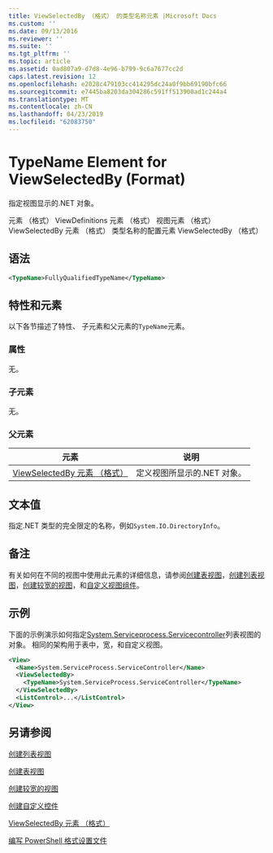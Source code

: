 ```yaml
---
title: ViewSelectedBy （格式） 的类型名称元素 |Microsoft Docs
ms.custom: ''
ms.date: 09/13/2016
ms.reviewer: ''
ms.suite: ''
ms.tgt_pltfrm: ''
ms.topic: article
ms.assetid: 0ad807a9-d7d8-4e96-b799-9c6a7677cc2d
caps.latest.revision: 12
ms.openlocfilehash: e2028c479103cc414295dc24a0f9bb69190bfc66
ms.sourcegitcommit: e7445ba8203da304286c591ff513900ad1c244a4
ms.translationtype: MT
ms.contentlocale: zh-CN
ms.lasthandoff: 04/23/2019
ms.locfileid: "62083750"
---
```

# <a name="typename-element-for-viewselectedby-format"></a>TypeName Element for ViewSelectedBy (Format)

指定视图显示的.NET 对象。

元素 （格式） ViewDefinitions 元素 （格式） 视图元素 （格式） ViewSelectedBy 元素 （格式） 类型名称的配置元素 ViewSelectedBy （格式）

## <a name="syntax"></a>语法

```xml
<TypeName>FullyQualifiedTypeName</TypeName>
```

## <a name="attributes-and-elements"></a>特性和元素

以下各节描述了特性、 子元素和父元素的`TypeName`元素。

### <a name="attributes"></a>属性

无。

### <a name="child-elements"></a>子元素

无。

### <a name="parent-elements"></a>父元素

|元素|说明|
|-------------|-----------------|
|[ViewSelectedBy 元素 （格式）](./viewselectedby-element-format.md)|定义视图所显示的.NET 对象。|

## <a name="text-value"></a>文本值

指定.NET 类型的完全限定的名称，例如`System.IO.DirectoryInfo`。

## <a name="remarks"></a>备注

有关如何在不同的视图中使用此元素的详细信息，请参阅[创建表视图](./creating-a-table-view.md)，[创建列表视图](./creating-a-list-view.md)，[创建较宽的视图](./creating-a-wide-view.md)，和[自定义视图组件](./creating-custom-controls.md)。

## <a name="example"></a>示例

下面的示例演示如何指定[System.Serviceprocess.Servicecontroller](/dotnet/api/System.ServiceProcess.ServiceController)列表视图的对象。 相同的架构用于表中，宽，和自定义视图。

```xml
<View>
  <Name>System.ServiceProcess.ServiceController</Name>
  <ViewSelectedBy>
    <TypeName>System.ServiceProcess.ServiceController</TypeName>
  </ViewSelectedBy>
  <ListControl>...</ListControl>
</View>
```

## <a name="see-also"></a>另请参阅

[创建列表视图](./creating-a-list-view.md)

[创建表视图](./creating-a-table-view.md)

[创建较宽的视图](./creating-a-wide-view.md)

[创建自定义控件](./creating-custom-controls.md)

[ViewSelectedBy 元素 （格式）](./viewselectedby-element-format.md)

[编写 PowerShell 格式设置文件](./writing-a-powershell-formatting-file.md)
